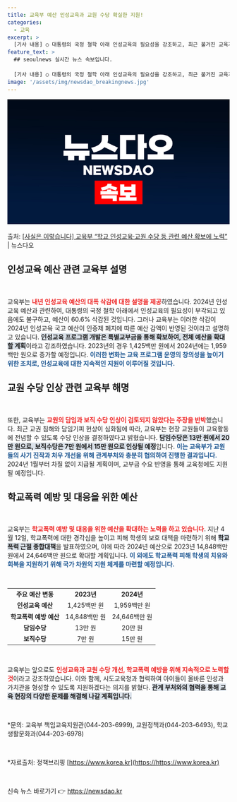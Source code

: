 ```yaml
---
title: 교육부 예산 인성교육과 교원 수당 확실한 지원!
categories:
  - 교육
excerpt: >
  [기사 내용] ○ 대통령의 국정 철학 아래 인성교육의 필요성을 강조하고, 최근 불거진 교육계 이슈에 따라 학…
feature_text: >
  ## seoulnews 실시간 뉴스 속보입니다.

  [기사 내용] ○ 대통령의 국정 철학 아래 인성교육의 필요성을 강조하고, 최근 불거진 교육계 이슈에 따라 학…
image: '/assets/img/newsdao_breakingnews.jpg'
---
```


![뉴스다오 속보](/assets/img/newsdao_breakingnews.jpg)

<p>출처: <a href="https://newsdao.kr/2227" rel="dofollow">[사실은 이렇습니다] 교육부 “학교 인성교육·교원 수당 등 관련 예산 확보에 노력”</a> | 뉴스다오</p>

<h2 data-ke-size="size26">인성교육 예산 관련 교육부 설명</h2>

<p data-ke-size="size16">&nbsp;</p>

교육부는 <b><span style="color: #ee2323;">내년 인성교육 예산의 대폭 삭감에 대한 설명을 제공</span></b>하였습니다. 2024년 인성교육 예산과 관련하여, 대통령의 국정 철학 아래에서 인성교육의 필요성이 부각되고 있음에도 불구하고, 예산이 60.6% 삭감된 것입니다. 그러나 교육부는 이러한 삭감이 2024년 인성교육 국고 예산이 인증제 폐지에 따른 예산 감액이 반영된 것이라고 설명하고 있습니다. <b><span style="background-color: #21538527;">인성교육 프로그램 개발은 특별교부금을 통해 확보하여, 전체 예산을 확대할 계획</span></b>이라고 강조하였습니다. 2023년의 경우 1,425백만 원에서 2024년에는 1,959백만 원으로 증가할 예정입니다. <b><span style="color: #1a5490;">이러한 변화는 교육 프로그램 운영의 창의성을 높이기 위한 조치로, 인성교육에 대한 지속적인 지원이 이루어질 것입니다.</span></b>

<h2 data-ke-size="size26">교원 수당 인상 관련 교육부 해명</h2>

<p data-ke-size="size16">&nbsp;</p>

또한, 교육부는 <b><span style="color: #ee2323;">교원의 담임과 보직 수당 인상이 검토되지 않았다는 주장을 반박</span></b>했습니다. 최근 교권 침해와 담임기피 현상이 심화됨에 따라, 교육부는 현장 교원들이 교육활동에 전념할 수 있도록 수당 인상을 결정하였다고 밝혔습니다. <b><span style="background-color: #21538527;">담임수당은 13만 원에서 20만 원으로, 보직수당은 7만 원에서 15만 원으로 인상될 예정</span></b>입니다. <b><span style="color: #1a5490;">이는 교육부가 교원들의 사기 진작과 처우 개선을 위해 관계부처와 충분히 협의하여 진행한 결과입니다.</span></b> 2024년 1월부터 차질 없이 지급될 계획이며, 교부금 수요 반영을 통해 교육청에도 지원될 예정입니다.

<h2 data-ke-size="size26">학교폭력 예방 및 대응을 위한 예산</h2>

<p data-ke-size="size16">&nbsp;</p>

교육부는 <b><span style="color: #ee2323;">학교폭력 예방 및 대응을 위한 예산을 확대하는 노력을 하고 있습니다</span></b>. 지난 4월 12일, 학교폭력에 대한 경각심을 높이고 피해 학생의 보호 대책을 마련하기 위해 <b><span style="background-color: #21538527;">학교폭력 근절 종합대책</span></b>을 발표하였으며, 이에 따라 2024년 예산으로 2023년 14,848백만 원에서 24,646백만 원으로 확대할 계획입니다. <b><span style="color: #1a5490;">이 외에도 학교폭력 피해 학생의 치유와 회복을 지원하기 위해 국가 차원의 지원 체계를 마련할 예정입니다.</span></b>

<p data-ke-size="size16">&nbsp;</p>

<table>
<tr>
<td style="text-align: center; height: 17px;"><b>주요 예산 변동</b></td>
<td style="text-align: center; height: 17px;"><b>2023년</b></td>
<td style="text-align: center; height: 17px;"><b>2024년</b></td>
</tr>
<tr>
<td style="text-align: center; height: 17px;"><b>인성교육 예산</b></td>
<td style="text-align: center; height: 17px;">1,425백만 원</td>
<td style="text-align: center; height: 17px;">1,959백만 원</td>
</tr>
<tr>
<td style="text-align: center; height: 17px;"><b>학교폭력 예방 예산</b></td>
<td style="text-align: center; height: 17px;">14,848백만 원</td>
<td style="text-align: center; height: 17px;">24,646백만 원</td>
</tr>
<tr>
<td style="text-align: center; height: 17px;"><b>담임수당</b></td>
<td style="text-align: center; height: 17px;">13만 원</td>
<td style="text-align: center; height: 17px;">20만 원</td>
</tr>
<tr>
<td style="text-align: center; height: 17px;"><b>보직수당</b></td>
<td style="text-align: center; height: 17px;">7만 원</td>
<td style="text-align: center; height: 17px;">15만 원</td>
</tr>
</table>

<p data-ke-size="size16">&nbsp;</p>

교육부는 앞으로도 <b><span style="color: #ee2323;">인성교육과 교원 수당 개선, 학교폭력 예방을 위해 지속적으로 노력할 것</span></b>이라고 강조하였습니다. 이와 함께, 시도교육청과 협력하여 아이들이 올바른 인성과 가치관을 형성할 수 있도록 지원하겠다는 의지를 밝혔다. <b><span style="background-color: #21538527;">관계 부처와의 협력을 통해 교육 현장의 다양한 문제를 해결해 나갈 계획입니다.</span></b> 

<p data-ke-size="size16">&nbsp;</p>

*문의: 교육부 책임교육지원관(044-203-6999), 교원정책과(044-203-6493), 학교생활문화과(044-203-6978)

<p data-ke-size="size16">&nbsp;</p>

*자료출처: 정책브리핑 [https://www.korea.kr](https://https://www.korea.kr)

<p data-ke-size="size16">&nbsp;</p> 

신속 뉴스 바로가기 👉 <a href="https://newsdao.kr" rel="dofollow">https://newsdao.kr</a>



